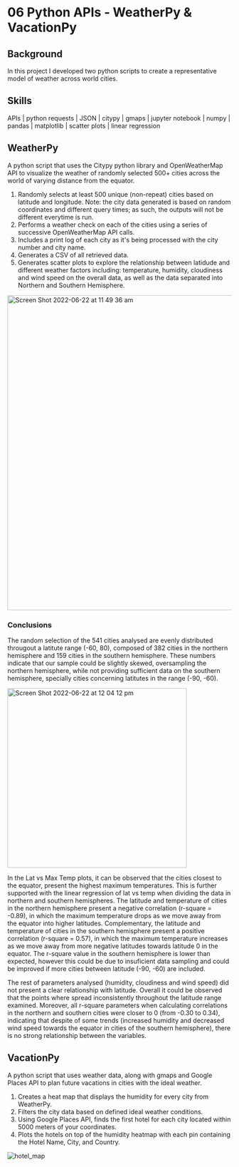 # 06 Python APIs - WeatherPy & VacationPy

## Background

In this project I developed two python scripts to create a representative model of weather across world cities.

## Skills

APIs | python requests | JSON | citypy | gmaps | jupyter notebook | numpy | pandas | matplotlib | scatter plots | linear regression 

## WeatherPy 

A python script that uses the Citypy python library and OpenWeatherMap API to visualize the weather of randomly selected 500+ cities across the world of varying distance from the equator.

1. Randomly selects at least 500 unique (non-repeat) cities based on latitude and longitude. Note: the city data generated is based on random coordinates and different query times; as such, the outputs will not be different everytime is run.
2. Performs a weather check on each of the cities using a series of successive OpenWeatherMap API calls.
3. Includes a print log of each city as it's being processed with the city number and city name.
4. Generates a CSV of all retrieved data.
5. Generates scatter plots to explore the relationship between latidude and different weather factors including: temperature, humidity, cloudiness and wind speed on the overall data, as well as the data separated into Northern and Southern Hemisphere.

<img width="707" alt="Screen Shot 2022-06-22 at 11 49 36 am" src="https://user-images.githubusercontent.com/77761497/174926381-4b0158d4-c1b4-498f-8154-ed9ff7d85e60.png">


### Conclusions

The random selection of the 541 cities analysed are evenly distributed througout a latitute range (-60, 80), composed of 382 cities in the northern hemisphere and 159 cities in the southern hemisphere. These numbers indicate that our sample could be slightly skewed, oversampling the northern hemisphere, while not providing sufficient data on the southern hemisphere, specially cities concerning latitutes in the range (-90, -60).

<img width="403" alt="Screen Shot 2022-06-22 at 12 04 12 pm" src="https://user-images.githubusercontent.com/77761497/174927674-d36ec5fc-6fd6-470b-bdce-6d9d9d75aee8.png">

In the Lat vs Max Temp plots, it can be observed that the cities closest to the equator, present the highest maximum temperatures. This is further supported with the linear regression of lat vs temp when dividing the data in northern and southern hemispheres. The latitude and temperature of cities in the northern hemisphere present a negative correlation (r-square = -0.89), in which the maximum temperature drops as we move away from the equator into higher latitudes. Complementary, the latitude and temperature of cities in the southern hemisphere present a positive correlation (r-square = 0.57), in which the maximum temperature increases as we move away from more negative latitudes towards latitude 0 in the equator. The r-square value in the southern hemisphere is lower than expected, however this could be due to insuficient data sampling and could be improved if more cities between latitude (-90, -60) are included.

The rest of parameters analysed (humidity, cloudiness and wind speed) did not present a clear relationship with latitude. Overall it could be observed that the points where spread inconsistently throughout the latitude range examined. Moreover, all r-square parameters when calculating correlations in the northern and southern cities were closer to 0 (from -0.30 to 0.34), indicating that despite of some trends (increased humidity and decreased wind speed towards the equator in cities of the southern hemisphere), there is no strong relationship between the variables.

## VacationPy 

A python script that uses weather data, along with gmaps and Google Places API to plan future vacations in cities with the ideal weather.

1. Creates a heat map that displays the humidity for every city from WeatherPy.
2. Filters the city data based on defined ideal weather conditions.
3. Using Google Places API, finds the first hotel for each city located within 5000 meters of your coordinates.
4. Plots the hotels on top of the humidity heatmap with each pin containing the Hotel Name, City, and Country.

![hotel_map](https://user-images.githubusercontent.com/77761497/174927485-f42db30d-405e-48d3-90de-31bcd8d147b5.png)

